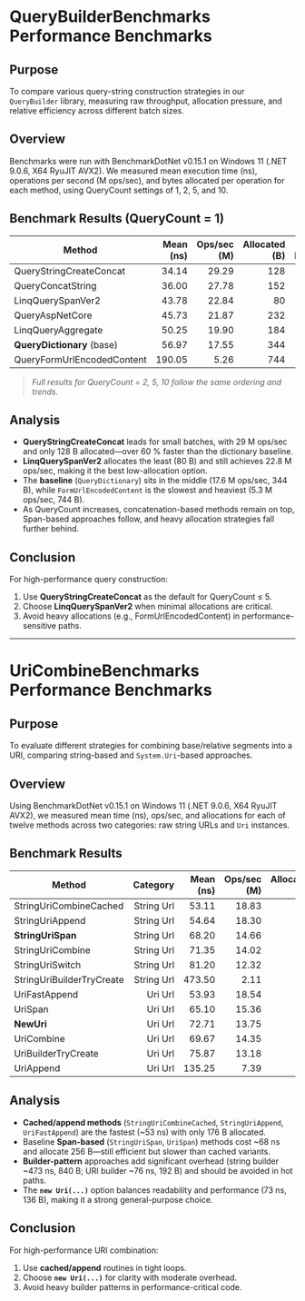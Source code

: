 # QueryBuilderBenchmarks Performance Benchmarks

## Purpose
To compare various query-string construction strategies in our `QueryBuilder` library, measuring raw throughput, allocation pressure, and relative efficiency across different batch sizes.

## Overview
Benchmarks were run with BenchmarkDotNet v0.15.1 on Windows 11 (.NET 9.0.6, X64 RyuJIT AVX2). We measured mean execution time (ns), operations per second (M ops/sec), and bytes allocated per operation for each method, using QueryCount settings of 1, 2, 5, and 10.

## Benchmark Results (QueryCount = 1)

| Method                    | Mean (ns) | Ops/sec (M) | Allocated (B) | Ratio vs Dictionary |
|---------------------------|----------:|------------:|--------------:|--------------------:|
| QueryStringCreateConcat   |     34.14 |       29.29 |           128 |                0.37 |
| QueryConcatString         |     36.00 |       27.78 |           152 |                0.44 |
| LinqQuerySpanVer2         |     43.78 |       22.84 |            80 |                0.23 |
| QueryAspNetCore           |     45.73 |       21.87 |           232 |                0.67 |
| LinqQueryAggregate        |     50.25 |       19.90 |           184 |                0.53 |
| **QueryDictionary** (base)|     56.97 |       17.55 |           344 |                1.00 |
| QueryFormUrlEncodedContent|    190.05 |        5.26 |           744 |                2.16 |

> _Full results for QueryCount = 2, 5, 10 follow the same ordering and trends._

## Analysis
- **QueryStringCreateConcat** leads for small batches, with 29 M ops/sec and only 128 B allocated—over 60 % faster than the dictionary baseline.
- **LinqQuerySpanVer2** allocates the least (80 B) and still achieves 22.8 M ops/sec, making it the best low-allocation option.
- The **baseline** (`QueryDictionary`) sits in the middle (17.6 M ops/sec, 344 B), while `FormUrlEncodedContent` is the slowest and heaviest (5.3 M ops/sec, 744 B).
- As QueryCount increases, concatenation-based methods remain on top, Span-based approaches follow, and heavy allocation strategies fall further behind.

## Conclusion
For high-performance query construction:
1. Use **QueryStringCreateConcat** as the default for QueryCount ≤ 5.
2. Choose **LinqQuerySpanVer2** when minimal allocations are critical.
3. Avoid heavy allocations (e.g., FormUrlEncodedContent) in performance-sensitive paths.

---

# UriCombineBenchmarks Performance Benchmarks

## Purpose
To evaluate different strategies for combining base/relative segments into a URI, comparing string-based and `System.Uri`-based approaches.

## Overview
Using BenchmarkDotNet v0.15.1 on Windows 11 (.NET 9.0.6, X64 RyuJIT AVX2), we measured mean time (ns), ops/sec, and allocations for each of twelve methods across two categories: raw string URLs and `Uri` instances.

## Benchmark Results

| Method                       | Category   | Mean (ns) | Ops/sec (M) | Allocated (B) | Ratio vs StringUriSpan |
|------------------------------|-----------:|----------:|------------:|--------------:|-----------------------:|
| StringUriCombineCached       | String Url |     53.11 |       18.83 |           176 |                   0.78 |
| StringUriAppend              | String Url |     54.64 |       18.30 |           176 |                   0.80 |
| **StringUriSpan**            | String Url |     68.20 |       14.66 |           256 |                   1.00 |
| StringUriCombine             | String Url |     71.35 |       14.02 |           232 |                   0.91 |
| StringUriSwitch              | String Url |     81.20 |       12.32 |           232 |                   0.91 |
| StringUriBuilderTryCreate    | String Url |    473.50 |        2.11 |           840 |                   3.28 |
| UriFastAppend                | Uri Url    |     53.93 |       18.54 |           176 |                   0.74 |
| UriSpan                      | Uri Url    |     65.10 |       15.36 |           256 |                   0.90 |
| **NewUri**                   | Uri Url    |     72.71 |       13.75 |           136 |                   1.00 |
| UriCombine                   | Uri Url    |     69.67 |       14.35 |           232 |                   1.08 |
| UriBuilderTryCreate          | Uri Url    |     75.87 |       13.18 |           192 |                   1.11 |
| UriAppend                    | Uri Url    |    135.25 |        7.39 |           248 |                   1.98 |

## Analysis
- **Cached/append methods** (`StringUriCombineCached`, `StringUriAppend`, `UriFastAppend`) are the fastest (~53 ns) with only 176 B allocated.
- Baseline **Span-based** (`StringUriSpan`, `UriSpan`) methods cost ~68 ns and allocate 256 B—still efficient but slower than cached variants.
- **Builder-pattern** approaches add significant overhead (string builder ~473 ns, 840 B; URI builder ~76 ns, 192 B) and should be avoided in hot paths.
- The **`new Uri(...)`** option balances readability and performance (73 ns, 136 B), making it a strong general-purpose choice.

## Conclusion
For high-performance URI combination:
1. Use **cached/append** routines in tight loops.
2. Choose **`new Uri(...)`** for clarity with moderate overhead.
3. Avoid heavy builder patterns in performance-critical code.  
